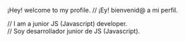 ¡Hey! welcome to my profile. // ¡Ey! bienvenid@ a mi perfil.

// I am a junior JS (Javascript) developer.                    
// Soy desarrollador junior de JS (Javascript).
